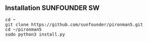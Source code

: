 
## Installation SUNFOUNDER SW 

<pre>
cd ~
git clone https://github.com/sunfounder/pironman5.git
cd ~/pironman5
sudo python3 install.py
</pre>
